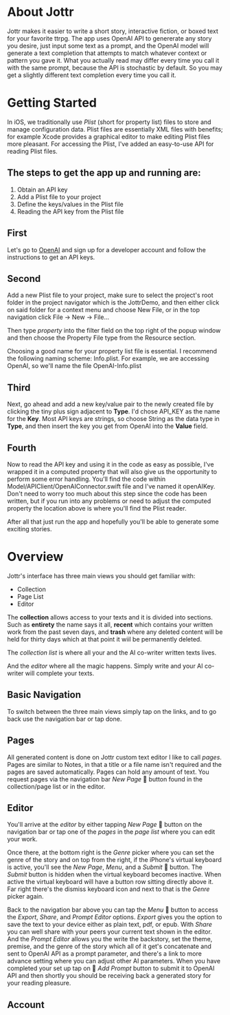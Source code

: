 # About Jottr
Jottr makes it easier to write a short story, interactive fiction, or boxed text for your favorite ttrpg. The app uses OpenAI API to genererate any story you desire, just input some text as a prompt, and the OpenAI model will generate a text completion that attempts to match whatever context or pattern you gave it. 
What you actually read may differ every time you call it with the same prompt, because the API is stochastic by default. So you may get a slightly different text completion every time you call it. 

# Getting Started
In iOS, we traditionally use *Plist* (short for property list) files to store and manage configuration data. Plist files 
are essentially XML files with benefits; for example Xcode provides a graphical editor to make editing Plist files more 
pleasant. For accessing the Plist, I've added an easy-to-use API for reading Plist files.

## The steps to get the app up and running are:
1. Obtain an API key
2. Add a Plist file to your project
3. Define the keys/values in the Plist file
4. Reading the API key from the Plist file

## First
Let's go to [OpenAI](https://www.openai.com) and sign up for a developer account and follow the instructions to get 
an API keys.

## Second
Add a new Plist file to your project, make sure to select the project's root folder in the project navigator which is 
the JottrDemo, and then either click on said folder for a context menu and choose New File, or in the top navigation click 
File -> New -> File...

Then type *property* into the filter field on the top right of the popup window and then choose the Property File type 
from the Resource section.

Choosing a good name for your property list file is essential. I recommend the following naming scheme: 
<name of the API>Info.plist. For example, we are accessing OpenAI, so we'll name the file OpenAI-Info.plist

## Third
Next, go ahead and add a new key/value pair to the newly created file by clicking the tiny plus sign adjacent to **Type**. 
I'd chose API_KEY as the name for the **Key**. Most API keys are strings, so choose String as the data type in **Type**, 
and then insert the key you get from OpenAI into the **Value** field.

## Fourth
Now to read the API key and using it in the code as easy as possible, I've wrapped it in a computed property that 
will also give us the opportunity to perform some error handling. You'll find the code within 
Model/APIClient/OpenAIConnector.swift file and I've named it openAIKey. 
Don't need to worry too much about this step since the code has been written, but if you run into any problems or need to adjust the computed property the location above is where you'll find the Plist reader.

After all that just run the app and hopefully you'll be able to generate some exciting stories.

# Overview
Jottr's interface has three main views you should get familiar with:

- Collection
- Page List
- Editor

The **collection** allows access to your texts and it is divided into sections. Such as **entirety** the name says it all, **recent** which contains your written work from the past seven days, and **trash** where any deleted content will be held for thirty days which at that point it wiil be permanently deleted.

The *collection list* is where all your and the AI co-writer written texts lives.

And the *editor* where all the magic happens. Simply write and your AI co-writer will complete your texts.

## Basic Navigation
To switch between the three main views simply tap on the links, and to go back use the navigation bar or tap done. 

## Pages
All generated content is done on Jottr custom text editor I like to call *pages*. Pages are similar to Notes, in that a title or a file name isn't required and the pages are saved automatically. Pages can hold any amount of text.
You request pages via the navigation bar *New Page* 􀈎 button found in the collection/page list or in the editor.

## Editor
You'll arrive at the *editor* by either tapping *New Page* 􀈎 button on the navigation bar or tap one of the *pages* in the *page list* where you can edit your work. 

Once there, at the bottom right is the *Genre* picker where you can set the genre of the story and on top from the right, if the iPhone's virtual keyboard is active, you'll see the *New Page*, *Menu*, and a *Submit* 􀄨 button. The *Submit* button is hidden when the virtual keyboard becomes inactive. When active the virtual keyboard will have a button row sitting directly above it. Far right there's the dismiss keyboard icon and next to that is the *Genre* picker again.

Back to the navigation bar above you can tap the *Menu* 􀍡 button to access the *Export*, *Share*, and *Prompt Editor* options. *Export* gives you the option to save the text to your device either as plain text, pdf, or epub. With *Share* you can well share with your peers your current text shown in the editor. And the *Prompt Editor* allows you the write the backstory, set the theme, premise, and the genre of the story which all of it get's concatenate and sent to OpenAI API as a prompt parameter, and there's a link to more advance setting where you can adjust other AI parameters. When you have completed your set up tap on 􀃜 *Add Prompt* button to submit it to OpenAI API and then shortly you should be receiving back a generated story for your reading pleasure.

## Account
